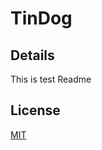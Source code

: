# TinDog 

## Details
This is test Readme

## License
[MIT](https://choosealicense.com/licenses/mit/)